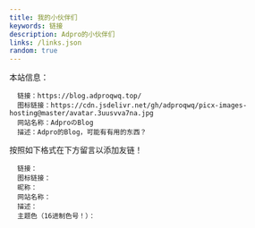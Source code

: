 ```yaml
---
title: 我的小伙伴们
keywords: 链接
description: Adpro的小伙伴们
links: /links.json
random: true
---
```


本站信息：

```text
  链接：https://blog.adproqwq.top/
  图标链接：https://cdn.jsdelivr.net/gh/adproqwq/picx-images-hosting@master/avatar.3uusvva7na.jpg
  网站名称：AdproのBlog
  描述：Adpro的Blog，可能有有用的东西？
```

按照如下格式在下方留言以添加友链！

```text
  链接：
  图标链接：
  昵称：
  网站名称：
  描述：
  主题色（16进制色号！）：
```

<YunLinks :links="frontmatter.links" :random="frontmatter.random" />
